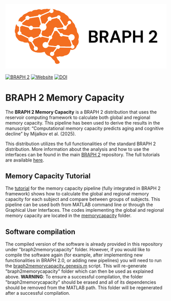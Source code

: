 ![BRAPH 2](braph2banner.png)

[![BRAPH 2](https://img.shields.io/twitter/url?label=BRAPH%202&style=social&url=https%3A%2F%2Ftwitter.com%2Fbraph2software)](https://twitter.com/braph2software)
[![Website](https://img.shields.io/website?up_message=braph.org&url=http%3A%2F%2Fbraph.org%2F)](http://braph.org/)
[![DOI](https://img.shields.io/badge/DOI-10.1371%2Fjournal.pone.0178798-blue)](https://doi.org/10.1371/journal.pone.0178798)


# BRAPH 2 Memory Capacity
The **BRAPH 2 Memory Capacity** is a BRAPH 2 distribution that uses the reservoir computing framework to calculate both global and regional memory capacity. This pipeline has been used to derive the results in the manuscript: “Computational memory capacity predicts aging and cognitive decline” by Mijalkov et al. (2025).

This distribution utilizes the full functionalities of the standard BRAPH 2 distribution. More information about the analysis and how to use the interfaces can be found in the main [BRAPH 2](https://github.com/braph-software/BRAPH-2/tree/develop) repository. The full tutorials are available [here](https://github.com/braph-software/BRAPH-2/tree/develop/tutorials).

## Memory Capacity Tutorial
The [tutorial](https://github.com/braph-software/MemoryCapacity/tutorials/tut_mc_wu) for the memory capacity pipeline (fully integrated in BRAPH 2 framework) shows how to calculate the global and regional memory capacity for each subject and compare between groups of subjects. This pipeline can be used both from MATLAB command line or through the Graphical User Interfaces.
The codes implementing the global and regional memory capacity are located in the [memorycapacity](https://github.com/braph-software/MemoryCapacity/tree/develop/memorycapacity) folder. 

## Software compilation

The compiled version of the software is already provided in this repository under "braph2memorycapacity" folder. However, if you would like to compile the software again (for example, after implementing new functionalities in BRAPH 2.0, or adding new pipelines) you will need to run the [braph2memorycapacity_genesis.m](https://github.com/braph-software/MemoryCapacity/blob/develop/braph2memorycapacity_genesis.m) script. This will re-generate "braph2memorycapacity" folder which can then be used as explained above. **WARNING**: To ensure a successful compilation, the folder "braph2memorycapacity" should be erased and all of its dependencies should be removed from the MATLAB path. This folder will be regenerated after a successful compilation.


